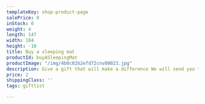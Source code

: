 ```yaml
---
templateKey: shop-product-page
salePrice: 0
inStock: 0
weight: 4
length: 147
width: 104
height: -10
title: Buy a sleeping mat
productId: buyASleepingMat
productImage: "/img/4b0c02b2efd72cnv00023.jpg"
description: Give a gift that will make a difference We will send you the gift card/s
price: 2
shippingClass: ''
tags: giftlist

---
```

